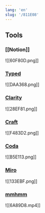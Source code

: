 ```yaml
---
lang: 'en'
slug: '/811E08'
---
```


## Tools

### [[Notion]]

![[60F80D.png]]

### [Typed](https://typed.do/features)

![[DAA368.png]]

### [Clarity](https://www.clarity.so/)

![[28EF81.png]]

### [Craft](https://www.craft.do/)

![[F483D2.png]]

### [Coda](https://coda.io/)

![[B5E113.png]]

### [Miro](https://miro.com/)

![[133EBF.png]]

### [mmhmm](https://www.mmhmm.app/home)

![[6A89D8.mp4]]
